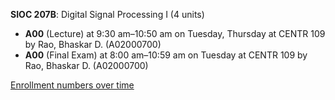 **SIOC 207B**: Digital Signal Processing I (4 units)

- **A00** (Lecture) at 9:30 am–10:50 am on Tuesday, Thursday at CENTR 109 by Rao, Bhaskar D. (A02000700)
- **A00** (Final Exam) at 8:00 am–10:59 am on Tuesday at CENTR 109 by Rao, Bhaskar D. (A02000700)

[Enrollment numbers over time](./SIOC207B.tsv)
